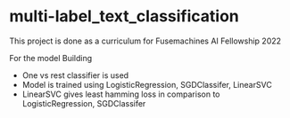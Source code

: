 # multi-label_text_classification
This project is done as a curriculum for Fusemachines AI Fellowship 2022

For the model Building
- One vs rest classifier is used
- Model is trained using LogisticRegression, SGDClassifer, LinearSVC
- LinearSVC gives least hamming loss in comparison to LogisticRegression, SGDClassifer

